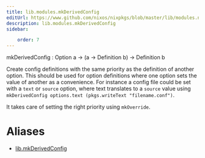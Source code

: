 ```yaml
---
title: lib.modules.mkDerivedConfig
editUrl: https://www.github.com/nixos/nixpkgs/blob/master/lib/modules.nix#L1280C21
description: lib.modules.mkDerivedConfig
sidebar:

    order: 7
---
```


mkDerivedConfig : Option a -> (a -> Definition b) -> Definition b

Create config definitions with the same priority as the definition of another option.
This should be used for option definitions where one option sets the value of another as a convenience.
For instance a config file could be set with a `text` or `source` option, where text translates to a `source`
value using `mkDerivedConfig options.text (pkgs.writeText "filename.conf")`.

It takes care of setting the right priority using `mkOverride`.


# Aliases

- [lib.mkDerivedConfig](reference/lib/lib-mkDerivedConfig)


